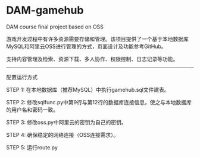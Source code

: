 # DAM-gamehub
DAM course final project based on OSS


游戏开发过程中有许多资源需要存储和管理。该项目提供了一个基于本地数据库MySQL和阿里云OSS进行管理的方式，页面设计及功能参考GitHub。

支持内容管理及检索、资源下载、多人协作、权限控制、日志记录等功能。


<hr>

配置运行方式

STEP 1: 在本地数据库（推荐MySQL）中执行gamehub.sql文件建表。

STEP 2: 修改sqlfunc.py中第9行与第12行的数据库连接信息，使之与本地数据库的用户名和密码一致。

STEP 3: 修改oss.py中阿里云的密钥为自己的密钥。

STEP 4: 确保稳定的网络连接（OSS连接需求）。

STEP 5: 运行route.py
